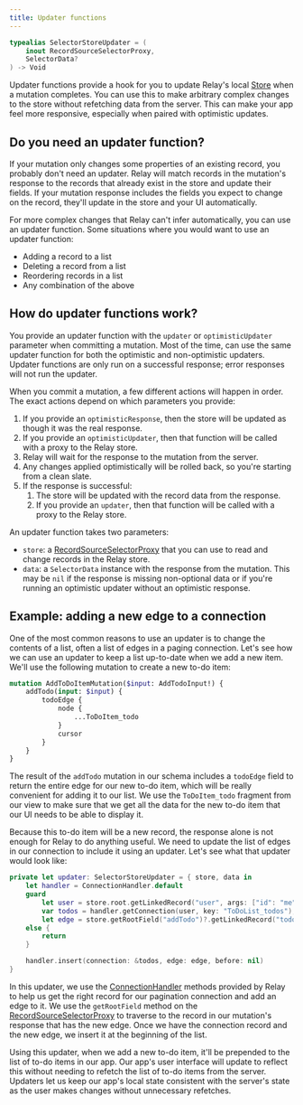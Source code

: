 ```yaml
---
title: Updater functions
---
```


```swift
typealias SelectorStoreUpdater = (
    inout RecordSourceSelectorProxy,
    SelectorData?
) -> Void
```

Updater functions provide a hook for you to update Relay's local [Store](../api/store.md) when a mutation completes. You can use this to make arbitrary complex changes to the store without refetching data from the server. This can make your app feel more responsive, especially when paired with optimistic updates.

## Do you need an updater function?

If your mutation only changes some properties of an existing record, you probably don't need an updater. Relay will match records in the mutation's response to the records that already exist in the store and update their fields. If your mutation response includes the fields you expect to change on the record, they'll update in the store and your UI automatically.

For more complex changes that Relay can't infer automatically, you can use an updater function. Some situations where you would want to use an updater function:

- Adding a record to a list
- Deleting a record from a list
- Reordering records in a list
- Any combination of the above

## How do updater functions work?

You provide an updater function with the `updater` or `optimisticUpdater` parameter when committing a mutation. Most of the time, can use the same updater function for both the optimistic and non-optimistic updaters. Updater functions are only run on a successful response; error responses will not run the updater.

When you commit a mutation, a few different actions will happen in order. The exact actions depend on which parameters you provide:

1. If you provide an `optimisticResponse`, then the store will be updated as though it was the real response.
2. If you provide an `optimisticUpdater`, then that function will be called with a proxy to the Relay store.
3. Relay will wait for the response to the mutation from the server.
4. Any changes applied optimistically will be rolled back, so you're starting from a clean slate.
5. If the response is successful:
    1. The store will be updated with the record data from the response.
    2. If you provide an `updater`, then that function will be called with a proxy to the Relay store.

An updater function takes two parameters:

- `store`: a [RecordSourceSelectorProxy](../api/record-source-selector-proxy.md) that you can use to read and change records in the Relay store.
- `data`: a `SelectorData` instance with the response from the mutation. This may be `nil` if the response is missing non-optional data or if you're running an optimistic updater without an optimistic response.

## Example: adding a new edge to a connection

One of the most common reasons to use an updater is to change the contents of a list, often a list of edges in a paging connection. Let's see how we can use an updater to keep a list up-to-date when we add a new item. We'll use the following mutation to create a new to-do item:

```graphql
mutation AddToDoItemMutation($input: AddTodoInput!) {
    addTodo(input: $input) {
        todoEdge {
            node {
                ...ToDoItem_todo
            }
            cursor
        }
    }
}
```

The result of the `addTodo` mutation in our schema includes a `todoEdge` field to return the entire edge for our new to-do item, which will be really convenient for adding it to our list. We use the `ToDoItem_todo` fragment from our view to make sure that we get all the data for the new to-do item that our UI needs to be able to display it.

Because this to-do item will be a new record, the response alone is not enough for Relay to do anything useful. We need to update the list of edges in our connection to include it using an updater. Let's see what that updater would look like:

```swift
private let updater: SelectorStoreUpdater = { store, data in
    let handler = ConnectionHandler.default
    guard
        let user = store.root.getLinkedRecord("user", args: ["id": "me"]),
        var todos = handler.getConnection(user, key: "ToDoList_todos"),
        let edge = store.getRootField("addTodo")?.getLinkedRecord("todoEdge")
    else {
        return
    }

    handler.insert(connection: &todos, edge: edge, before: nil)
}
```

In this updater, we use the [ConnectionHandler](../api/connection-handler.md) methods provided by Relay to help us get the right record for our pagination connection and add an edge to it. We use the `getRootField` method on the [RecordSourceSelectorProxy](../api/record-source-selector-proxy.md) to traverse to the record in our mutation's response that has the new edge. Once we have the connection record and the new edge, we insert it at the beginning of the list.

Using this updater, when we add a new to-do item, it'll be prepended to the list of to-do items in our app. Our app's user interface will update to reflect this without needing to refetch the list of to-do items from the server. Updaters let us keep our app's local state consistent with the server's state as the user makes changes without unnecessary refetches.